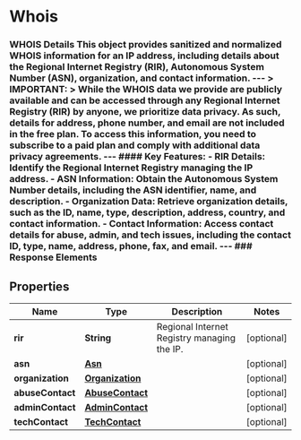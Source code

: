 

# Whois

### WHOIS Details This object provides sanitized and normalized WHOIS information for an IP address, including details about the Regional Internet Registry (RIR), Autonomous System Number (ASN), organization, and contact information.  ---  > **IMPORTANT:**  > While the WHOIS data we provide are publicly available and can be accessed through any Regional Internet Registry (RIR) by anyone, we prioritize data privacy. As such, details for address, phone number, and email are **not included in the free plan**. To access this information, you need to subscribe to a paid plan and comply with additional data privacy agreements.  ---  #### Key Features: - **RIR Details**: Identify the Regional Internet Registry managing the IP address. - **ASN Information**: Obtain the Autonomous System Number details, including the ASN identifier, name, and description. - **Organization Data**: Retrieve organization details, such as the ID, name, type, description, address, country, and contact information. - **Contact Information**: Access contact details for abuse, admin, and tech issues, including the contact ID, type, name, address, phone, fax, and email.  ---  ### Response Elements 

## Properties

| Name | Type | Description | Notes |
|------------ | ------------- | ------------- | -------------|
|**rir** | **String** | Regional Internet Registry managing the IP. |  [optional] |
|**asn** | [**Asn**](Asn.md) |  |  [optional] |
|**organization** | [**Organization**](Organization.md) |  |  [optional] |
|**abuseContact** | [**AbuseContact**](AbuseContact.md) |  |  [optional] |
|**adminContact** | [**AdminContact**](AdminContact.md) |  |  [optional] |
|**techContact** | [**TechContact**](TechContact.md) |  |  [optional] |



